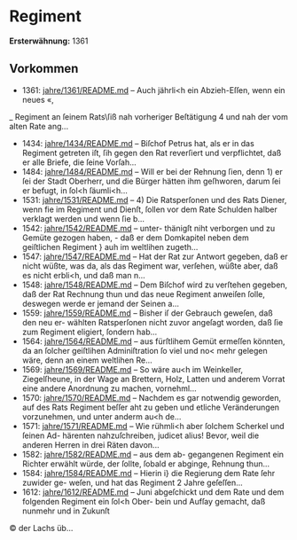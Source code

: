 # Regiment

**Ersterwähnung:** 1361

## Vorkommen
- 1361: [jahre/1361/README.md](../jahre/1361/README.md) – Auch jährli<h ein Abzieh-Eſſen, wenn ein neues «,

_ Regiment an ſeinem Rats\ſiß nah vorheriger Beſtätigung 4
und nah der vom alten Rate ang...
- 1434: [jahre/1434/README.md](../jahre/1434/README.md) – Biſchof Petrus hat, als er in das Regiment getreten
iſt, ſih gegen den Rat reverſiert und verpflichtet, daß er
alle Briefe, die ſeine Vorſah...
- 1484: [jahre/1484/README.md](../jahre/1484/README.md) – Will er bei der Rehnung ſien, denn 1) er ſei der
Stadt Oberherr, und die Bürger hätten ihm geſhworen,
darum ſei er befugt, in ſol<h ſäumli<h...
- 1531: [jahre/1531/README.md](../jahre/1531/README.md) – 4) Die Ratsperſonen und des Rats Diener, wenn fie
im Regiment und Dienſt, ſollen vor dem Rate Schulden
halber verklagt werden und wenn ſie b...
- 1542: [jahre/1542/README.md](../jahre/1542/README.md) – unter-
thänigſt niht verborgen und zu Gemüte gezogen haben, -
daß er dem Domkapitel neben dem geiſtlichen Regiment }
auh im weltlihen zugeth...
- 1547: [jahre/1547/README.md](../jahre/1547/README.md) – Hat der Rat zur Antwort
gegeben, daß er nicht wüßte, was da, als das Regiment war,
verſehen, wüßte aber, daß es nicht erbli<h, und daß man
n...
- 1548: [jahre/1548/README.md](../jahre/1548/README.md) – Dem Biſchof wird zu verſtehen gegeben, daß der Rat
Rechnung thun und das neue Regiment anweiſen ſolle,
deswegen werde er jemand der Seinen a...
- 1559: [jahre/1559/README.md](../jahre/1559/README.md) – Bisher iſ der Gebrauch geweſen, daß den neu er-
wählten Ratsperſonen nicht zuvor angeſagt worden, daß
ſie zum Regiment eligiert, ſondern hab...
- 1564: [jahre/1564/README.md](../jahre/1564/README.md) – aus fürſtlihem Gemüt ermeſſen könnten, da
an ſolcher geiſtlihen Adminiſtration ſo viel und no< mehr
gelegen wäre, denn an einem weltlihen Re...
- 1569: [jahre/1569/README.md](../jahre/1569/README.md) – So wäre au<h im Weinkeller, Ziegelſheune, in der
Wage an Brettern, Holz, Latten und anderem Vorrat eine
andere Anordnung zu machen, vornehml...
- 1570: [jahre/1570/README.md](../jahre/1570/README.md) – Nachdem es gar notwendig geworden, auf des Rats
Regiment beſſer aht zu geben und etliche Veränderungen
vorzunehmen, und unter anderm au<h de...
- 1571: [jahre/1571/README.md](../jahre/1571/README.md) – Wie rühmli<h aber ſolchem Scherkel und ſeinen Ad-
härenten nahzuſchreiben, judicet alius! Bevor, weil die
anderen Herren in drei Räten davon...
- 1582: [jahre/1582/README.md](../jahre/1582/README.md) – aus dem ab-
gegangenen Regiment ein Richter erwählt würde, der
ſollte, ſobald er abginge, Rehnung thun...
- 1584: [jahre/1584/README.md](../jahre/1584/README.md) – Hierin i} die Regierung dem Rate ſehr zuwider ge-
weſen, und hat das Regiment 2 Jahre geſeſſen...
- 1612: [jahre/1612/README.md](../jahre/1612/README.md) – Juni abgeſchickt
und dem Rate und dem folgenden Regiment ein ſol<h Ober-
bein und Aufſay gemacht, daß nunmehr und in Zukunſt

© der Lachs üb...
